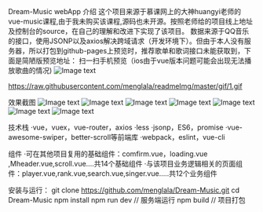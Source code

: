 Dream-Music webApp
介绍
这个项目来源于慕课网上的大神huangyi老师的vue-music课程,由于我未购买该课程,源码也未开源。按照老师给的项目线上地址及控制台的source，在自己的理解和改进下实现了该项目。
数据来源于QQ音乐的接口，使用JSONP以及axios解决跨域请求（开发环境下）。但由于本人没有服务器，所以打包到github-pages上预览时，推荐歌单和歌词接口未能获取到，下面是简陋版预览地址：
扫一扫手机预览（ios由于vue版本问题可能会出现无法播放歌曲的情况)
![Image text](https://raw.githubusercontent.com/menglala/readmeImg/master/vue-music/1537521902.png)
 

https://raw.githubusercontent.com/menglala/readmeImg/master/gif/1.gif

效果截图
![Image text](https://raw.githubusercontent.com/menglala/readmeImg/master/gif/1.gif)
![Image text](https://raw.githubusercontent.com/menglala/readmeImg/master/gif/2.gif)
![Image text](https://raw.githubusercontent.com/menglala/readmeImg/master/gif/3.gif)
![Image text](https://raw.githubusercontent.com/menglala/readmeImg/master/gif/4.gif)
![Image text](https://raw.githubusercontent.com/menglala/readmeImg/master/gif/5.gif)
![Image text](https://raw.githubusercontent.com/menglala/readmeImg/master/gif/6.gif)
![Image text](https://raw.githubusercontent.com/menglala/readmeImg/master/gif/7.gif)
 

技术栈
·vue，vuex，vue-router，axios
·less
·jsonp，ES6，promise
·vue-awesome-swiper，better-scroll等前端库
·webpack，eslint，vue-cli

组件
·可在其他项目复用的基础组件：comfirm.vue，loading.vue ,Mheader.vue,scroll.vue....共14个基础组件
·与该项目业务逻辑相关的页面组件：player.vue,rank.vue,search.vue,singer.vue.....共12个业务组件

安装与运行：
git clone https://github.com/menglala/Dream-Music.git
cd Dream-Music
npm install 
npm run dev // 服务端运行
npm build // 项目打包